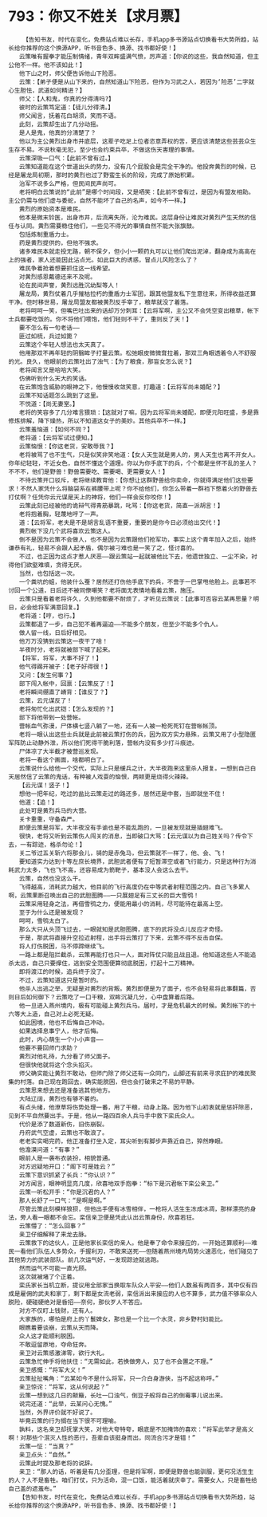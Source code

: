 # 793：你又不姓关【求月票】
        【告知书友，时代在变化，免费站点难以长存，手机app多书源站点切换看书大势所趋，站长给你推荐的这个换源APP，听书音色多、换源、找书都好使！】
       云策唯有握拳才能压制情绪，青年双眸盛满气愤，厉声道：【你说的这些，我自然知道，但主公他不一样。他不该如此！】
       他下山之时，师父便告诉他山下险恶。
       云策：【弟子便是从山下来的，自然知道山下险恶，但作为习武之人，若因为‘险恶’二字就心生胆怯，武道如何精进？】
       师父：【人和鬼，你真的分得清吗?】
       彼时的云策笃定道：【徒儿分得清。】
       师父闻言，抚着花白胡须，笑而不语。
       此刻，云策却生出了几分动摇。
       是人是鬼，他真的分清楚了？
       他以为主公黄烈出身市井底层，这辈子吃足上位者恣意弄权的苦，更应该清楚这些芸芸众生生存不易。不说秋毫无犯，至少也会约束兵卒，不做这伤天害理的事情。
       云策深吸一口气：【此前不曾有过。】
       云策知道能在这个世道出头的势力，没有几个屁股会是完全干净的。他投奔黄烈的时候，已经是屠龙局初期，那时的黄烈也过了野蛮生长的阶段，完成了原始积累。
       治军不说多么严格，但民间民声尚可。
       老将明白云策说的“此前”是哪个时间段，又是哂笑：【此前不曾有过，是因为有盟友相助。主公仍需与他们虚与委蛇，自然不能坏了自己的名声，如今不一样。】
       黄烈的原始资本是难民。
       他本是微末铃医，出身市井，后流离失所，沦为难民。这层身份让难民对黄烈产生天然的信任与认同。黄烈需要稳住他们，一些见不得光的事情自然不能大张旗鼓。
       包括炼制重盾力士。
       药是黄烈提供的，但他不强求。
       诸多难民本就走投无路，朝不保夕，但小小一颗药丸可以让他们爬出泥淖，翻身成为高高在上的强者，家人还能因此沾点光。如此巨大的诱惑，冒点儿风险怎么了？
       难民争着抢着想要抓住这一线希望。
       对黄烈感恩戴德还来不及呢。
       论在民间声誉，黄烈远胜沉幼梨等人！
       屠龙局，黄烈仗着几乎摧枯拉朽的重盾力士军团，跟其他盟友私下生意往来，所得收益还算干净。但时移世易，屠龙局盟友都被黄烈反手宰了，粮草就没了着落。
       老将呵呵一笑，但嘴巴吐出来的话却万分刺耳：【云将军啊，主公又不会凭空变出粮草，帐下士兵都要吃饭的。你不将他们喂饱，他们轻则不干了，重则反了天！】
       要不怎么有一句老话——
       匪过如梳，兵过如篦？
       云策这个年轻人想法也太天真了。
       他用那双不再年轻的阴翳眸子打量云策。松弛眼皮微微耷拉着，那双三角眼透着令人不舒服的光。良久，他眼前的云策吐出了浊气：【为了粮食，那盲女怎么说？】
       老将闻言又是哈哈大笑。
       仿佛听到什么天大的笑话。
       在云策饱含威胁的眼神之下，他慢慢收敛笑意，打趣道：【云将军尚未婚配？】
       云策不知话题怎么跳到了这里。
       不悦道：【尚无妻室。】
       老将的笑容多了几分难言猥琐：【这就对了嘛，因为云将军尚未婚配，即便元阳旺盛，多是靠修炼排解，降下燥热，所以不知道这女子的美妙。其他兵卒不一样。】
       云策羞恼道：【如何不同？】
       老将道：【云将军试过便知。】
       云策恼恨：【你这老货，安敢辱我？】
       老将被骂了也不生气，只是似笑非笑地道：【女人天生就是男人的，男人天生也离不开女人。你年纪轻轻，不近女色，自然不懂这个道理。你以为你手底下的兵，个个都是坐怀不乱的圣人？不不不，他们是野兽！野兽需要吃、需要喝、更需要女人！】
       不待云策开口驳斥，老将继续教育他：【你想让这群野兽给你卖命，你就得满足他们这些要求！不然人家凭什么将脑袋系在裤腰带上呢？你不给他们，你怎么带着一群裆下憋着火的野兽去打仗啊？任凭你云元谋是天上的神将，他们一样会反你咬你！】
       云策此刻已经被他的诡辩气得青筋暴跳，叱骂：【你这老货，简直一派胡言！】
       老将抱着胸，轻蔑地哼了一声。
       道：【云将军，老夫是不是胡言乱语不重要，重要的是你今日必须给出交代！】
       黄烈帐下没几个武将喜欢云策这人。
       倒不是因为云策不会做人，也不是因为云策跟他们抢军功，事实上这个青年加入之后，始终谦恭有礼，轻易不会跟人起矛盾，偶尔被刁难也是一笑了之，怪讨喜的。
       不过，也正因为这点才惹人厌恶——跟云策站一起就被他比下去，他遗世独立、一尘不染，衬得他们欲壑难填，贪得无厌。
       当然，也包括这一次。
       一个粪坑的蛆，他装什么蚕？居然还打伤他手底下的兵，不啻于一巴掌甩他脸上。此事若不讨回一个公道，日后还不被同僚嘲笑？老将面无表情地看着云策，施压。
       云策只是看着老将许久，久到他都要不耐烦了，才听见云策说：【此事可否容云某再思量？明日，必会给将军满意回复。】
       老将道：【哼，也行。】
       云策都退了一步，自己犯不着再逼迫——不能多个朋友，但至少不能多个仇人。
       做人留一线，日后好相见。
       他万万没猜到云策这一夜干了啥！
       半夜时分，老将就被部下喊了起来。
       【将军，将军，大事不好了！】
       他气得踢开被子：【老子好得很！】
       又问：【发生何事？】
       部下闯入帐中，回禀：【云策反了！】
       老将瞬间绷直了嵴背：【谁反了？】
       云策，云元谋反了！
       老将匆忙化出武铠：【怎么发现的？】
       部下将他带到一处营帐。
       营帐血气弥漫，尸体横七竖八躺了一地，还有一人被一枪死死钉在营帐帐顶。
       老将一眼认出这些士兵就是此前被云策打伤的兵，因为双方实力悬殊，云策又用了小型隐匿军阵防止动静外泄，所以他们死得干脆利落，营帐内没有多少打斗痕迹。
       尸体凉了大半截才被营巡发现。
       老将一看这个画面，啥都明白了。
       云策说什么给他一个交代，实际上只是缓兵之计，大半夜跑来这里杀人报复。一想到自己白天居然信了云策的鬼话，有种被人戏耍的恼恨，两颊更是烧得火辣辣。
       【云元谋！竖子！】
       想他一把年纪，吃过的盐比云策走过的路还多，居然还是中套，当即就坐不住！
       他道：【追！】
       此处可是黄烈兵马的大营。
       关卡重重，守备森严。
       即便云策是将军，大半夜没有手谕也是不能乱跑的，一旦被发现就是插翅难飞。
       很快，老将又听到云策伤人闯关的消息，当即破口大骂：【云元谋以为自己姓关吗？传令下去，一有踪迹，格杀勿论！】
       关二爷过五关斩六将那会儿，骑的是赤兔马，但云策就不一样了，他、会、飞！
       要知道实力达到十等左庶长境界，武胆武者便有了短暂滞空或者飞行能力，只是这种行为消耗武力太多，飞也飞不高，还容易成为箭靶子，基本没人会这么去干。
       云策，自然也没这么干。
       飞得越高，消耗武力越大，他目前的飞行高度仍在中等武者射程范围之内。自己飞多累人啊，云策果断召唤出自己的武胆图腾——一只展翅足有三丈长的巨大雪鸮！
       云策采用轻身之法，再借雪鸮之力，便能用最小的消耗，尽可能待在最高上空。
       至于为什么还是被发现？
       呵呵，雪鸮太白了。
       那么大只从头顶飞过去，一眼就知是武胆图腾，底下的武将没点儿反应才奇怪。
       于是，那武将直接升空拉近射程，出手将云策打了下来，云策不得不反击自保。
       将人打伤脱困，马不停蹄继续飞。
       一路上都是阻拦截杀，云策再能打也只一人，面对阵仗只能且战且退。他知道这些人不能追杀太远，自己只要撑住，逃到安全范围便算彻底脱困，打起十二万精神。
       即将渡江的时候，追兵终于没了。
       不过，云策知道这只是暂时的。
       他杀人出逃之举，无疑是对黄烈的背叛。黄烈即便是为了面子，也不会轻易将此事翻篇，否则日后如何御下？云策吃了一口干粮，双眸沉凝几分，心中盘算着后路。
       他一旦进入燕州境内，极有可能碰上黄烈兵马。届时，才是危机最大的时候。黄烈帐下的十六等大上造，自己对上必死无疑。
       如此困境，他也不后悔自己冲动。
       如果选择息事宁人，他才后悔。
       此时，内心萌生一个小小声音——
       他要不要回师门求助？
       黄烈对他礼待，九分看了师父面子。
       但很快他就将这个念头掐灭。
       师父确实能让黄烈不敢动，但师门除了师父还有一众同门，山脚还有前来寻求庇护的难民聚集的村落。自己现在跑回去，确实能脱困，但也会打破来之不易的平静。
       云策思来想去还是准备逃其他地方。
       大陆辽阔，黄烈也有够不着的。
       有点头绪，他潦草将伤势处理一番，用了干粮，动身上路。因为他下山初衷就是惩奸除恶，见到不平自然要出手。于是，他从一路四百余人兵马手中救下栾氏众人。
       代价是添了数道新伤，旧伤崩裂。
       丹府武气空虚，云策也不敢浪了。
       老老实实喝完药，他正准备打坐入定，耳尖听到有脚步声靠近自己，猝然睁眼。
       他澹漠问道：“有事？”
       眼前人是一袭布衣装扮，相貌普通。
       对方迟疑地开口：“阁下可是姓云？”
       云策下意识抓紧了长兵：“你认识？”
       对方闻言，眼神明显亮几度，欣喜地双手抱拳：“标下是沉君帐下栾公亲卫。”
       云策一听松开手：“你是沉君的人？”
       那人长舒了一口气：“是啊是啊。”
       尽管云策此刻模样狼狈，但他出手便有冰雪相伴，一枪将人活生生冻成冰凋，那样漂亮的身法，旁人看一眼都不会忘。栾信亲卫便是凭此认出云策身份，欣喜若狂。
       云策懵了：“怎么回事？”
       亲卫仔细解释了来龙去脉。
       云策救下的这伙人，正是他家长栾信的亲人。他是奉了命令来接应的，一开始还算顺利——难民一看他们队伍人多势众，手握利刃，不敢来送死——但随着燕州境内局势火速恶化，他们碰见了其他势力的武装部队。前几次运气好，一发现踪迹就逃跑。
       然而运气不可能一直光顾。
       这次就被堵了个正着。
       栾氏家长当机立断，提议用全部家当换取车队众人平安——他们人数虽有两百多，其中仅有四成是雇佣的武夫和家丁，剩下都是女流老弱，栾信派出来接应的人也不算多，武力值不够率众人脱险，硬碰硬绝对是昏招——奈何，那伙歹人不答应。
       对方不仅盯上钱财，还有人。
       大家族的，哪怕是府上的丫鬟婢女，那也是一个比一个水灵，非乡野村妇能比。
       眼瞧着要谈崩，云策从天而降。
       众人这才能顺利脱困。
       不敢逗留原地，夺命狂奔。
       亲卫对云策感激涕零，欲行大礼。
       云策急忙伸手将他扶住：“无需如此，若换做旁人，见了也不会置之不理。”
       亲卫感慨：“将军大义！”
       云策扯扯嘴角：“云某如今不是什么将军，只一介白身游侠，当不起这称呼。”
       亲卫惊诧：“将军，这从何说起？”
       云策一想到这几日的颠簸，长吐一口浊气，倒豆子般将自己的倒霉事儿说出来。
       说完还道：“此举，云某问心无愧。”
       当然，外界评价就不好说了。
       毕竟云策的行为搁在当下很不可理喻。
       孰料，这名亲卫却抚掌大笑，对他大夸特夸，眼底是不加掩饰的喜欢：“将军此举才是高义啊！对那些个泯灭人性的恶行，吾辈自该挺身而出，同流合污才是错！”
       云策一怔：“当真？”
       亲卫点头：“自然。”
       云策此时提及那老将的说辞。
       亲卫：“那人的话，听着是有几分歪理，但是将军啊，即便是野兽也能驯服，更何况活生生的人？人不是畜牲。咱们打仗，只为活命，混一口饭，能活着就庆幸了。需要女人，只是畜牲给自己盖的遮羞布。”
       【告知书友，时代在变化，免费站点难以长存，手机app多书源站点切换看书大势所趋，站长给你推荐的这个换源APP，听书音色多、换源、找书都好使！】